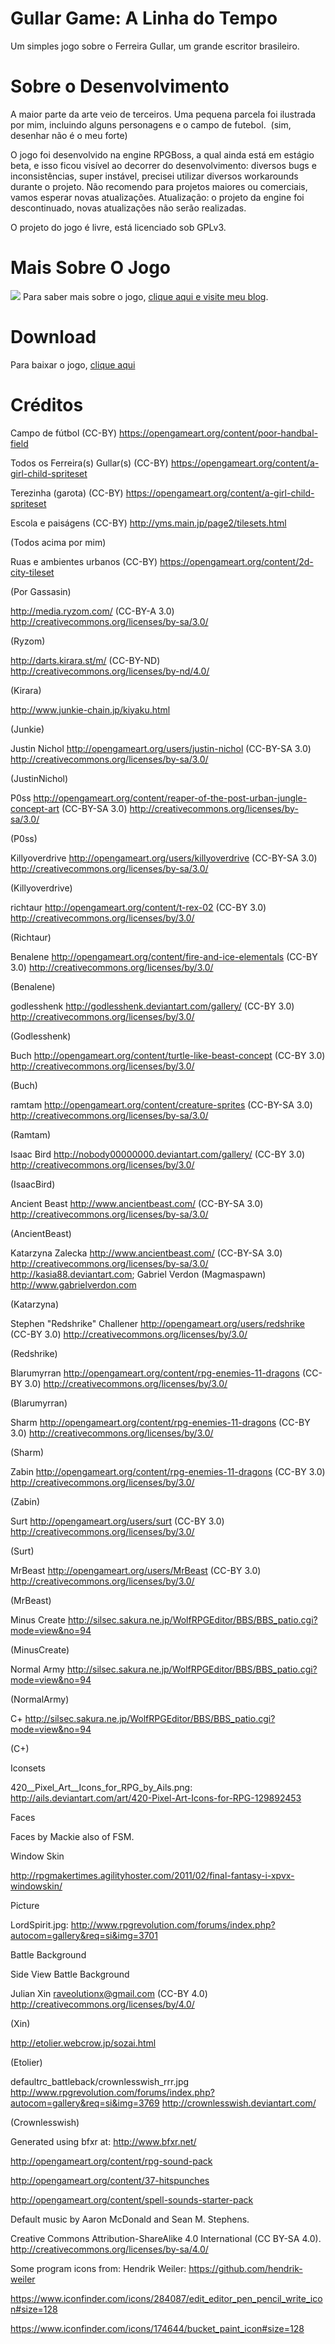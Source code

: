 # Gullar Game: A Linha do Tempo
Um simples jogo sobre o Ferreira Gullar, um grande escritor brasileiro.

# Sobre o Desenvolvimento
A maior parte da arte veio de terceiros. Uma pequena parcela foi ilustrada por mim, incluindo alguns personagens e o campo de futebol.  (sim, desenhar não é o meu forte)

O jogo foi desenvolvido na engine RPGBoss, a qual ainda está em estágio beta, e isso ficou visível ao decorrer do desenvolvimento: diversos bugs e inconsistências, super instável, precisei utilizar diversos workarounds durante o projeto. Não recomendo para projetos maiores ou comerciais, vamos esperar novas atualizações.
Atualização: o projeto da engine foi descontinuado, novas atualizações não serão realizadas.

O projeto do jogo é livre, está licenciado sob GPLv3.

# Mais Sobre O Jogo
<img src="https://rafaelliberatori.files.wordpress.com/2017/07/gullardemo.jpg">
Para saber mais sobre o jogo, <a href="">clique aqui e visite meu blog</a>.

# Download
Para baixar o jogo, <a href="https://github.com/FaelLiberatori/Gullar-Game-A-Linha-do-Tempo/releases">clique aqui<a/>

# Créditos
Campo de fútbol (CC-BY) https://opengameart.org/content/poor-handbal-field

Todos os Ferreira(s) Gullar(s) (CC-BY) https://opengameart.org/content/a-girl-child-spriteset

Terezinha (garota) (CC-BY) https://opengameart.org/content/a-girl-child-spriteset

Escola e paiságens (CC-BY) http://yms.main.jp/page2/tilesets.html

(Todos acima por mim)

Ruas e ambientes urbanos (CC-BY) https://opengameart.org/content/2d-city-tileset

(Por Gassasin)

http://media.ryzom.com/ (CC-BY-A 3.0) http://creativecommons.org/licenses/by-sa/3.0/

(Ryzom)

http://darts.kirara.st/m/ (CC-BY-ND) http://creativecommons.org/licenses/by-nd/4.0/

(Kirara)

http://www.junkie-chain.jp/kiyaku.html

(Junkie)

Justin Nichol http://opengameart.org/users/justin-nichol (CC-BY-SA 3.0) http://creativecommons.org/licenses/by-sa/3.0/

(JustinNichol)

P0ss http://opengameart.org/content/reaper-of-the-post-urban-jungle-concept-art (CC-BY-SA 3.0) http://creativecommons.org/licenses/by-sa/3.0/

(P0ss)

Killyoverdrive http://opengameart.org/users/killyoverdrive (CC-BY-SA 3.0) http://creativecommons.org/licenses/by-sa/3.0/

(Killyoverdrive)

richtaur http://opengameart.org/content/t-rex-02 (CC-BY 3.0) http://creativecommons.org/licenses/by/3.0/

(Richtaur)

Benalene http://opengameart.org/content/fire-and-ice-elementals (CC-BY 3.0) http://creativecommons.org/licenses/by/3.0/

(Benalene)

godlesshenk http://godlesshenk.deviantart.com/gallery/ (CC-BY 3.0) http://creativecommons.org/licenses/by/3.0/

(Godlesshenk)

Buch http://opengameart.org/content/turtle-like-beast-concept (CC-BY 3.0) http://creativecommons.org/licenses/by/3.0/

(Buch)

ramtam http://opengameart.org/content/creature-sprites (CC-BY-SA 3.0) http://creativecommons.org/licenses/by-sa/3.0/

(Ramtam)

Isaac Bird http://nobody00000000.deviantart.com/gallery/ (CC-BY 3.0) http://creativecommons.org/licenses/by/3.0/

(IsaacBird)

Ancient Beast http://www.ancientbeast.com/ (CC-BY-SA 3.0) http://creativecommons.org/licenses/by-sa/3.0/

(AncientBeast)

Katarzyna Zalecka http://www.ancientbeast.com/ (CC-BY-SA 3.0) http://creativecommons.org/licenses/by-sa/3.0/ http://kasia88.deviantart.com; Gabriel Verdon (Magmaspawn) http://www.gabrielverdon.com

(Katarzyna)

Stephen "Redshrike" Challener http://opengameart.org/users/redshrike (CC-BY 3.0) http://creativecommons.org/licenses/by/3.0/

(Redshrike)

Blarumyrran http://opengameart.org/content/rpg-enemies-11-dragons (CC-BY 3.0) http://creativecommons.org/licenses/by/3.0/

(Blarumyrran)

Sharm http://opengameart.org/content/rpg-enemies-11-dragons (CC-BY 3.0) http://creativecommons.org/licenses/by/3.0/

(Sharm)

Zabin http://opengameart.org/content/rpg-enemies-11-dragons (CC-BY 3.0) http://creativecommons.org/licenses/by/3.0/

(Zabin)

Surt http://opengameart.org/users/surt (CC-BY 3.0) http://creativecommons.org/licenses/by/3.0/

(Surt)

MrBeast http://opengameart.org/users/MrBeast (CC-BY 3.0) http://creativecommons.org/licenses/by/3.0/

(MrBeast)

Minus Create http://silsec.sakura.ne.jp/WolfRPGEditor/BBS/BBS_patio.cgi?mode=view&no=94

(MinusCreate)

Normal Army http://silsec.sakura.ne.jp/WolfRPGEditor/BBS/BBS_patio.cgi?mode=view&no=94

(NormalArmy)

C+ http://silsec.sakura.ne.jp/WolfRPGEditor/BBS/BBS_patio.cgi?mode=view&no=94

(C+)

Iconsets

420__Pixel_Art__Icons_for_RPG_by_Ails.png: http://ails.deviantart.com/art/420-Pixel-Art-Icons-for-RPG-129892453

Faces

Faces by Mackie also of FSM.

Window Skin

http://rpgmakertimes.agilityhoster.com/2011/02/final-fantasy-i-xpvx-windowskin/

Picture

LordSpirit.jpg: http://www.rpgrevolution.com/forums/index.php?autocom=gallery&req=si&img=3701

Battle Background

Side View Battle Background

Julian Xin raveolutionx@gmail.com (CC-BY 4.0) http://creativecommons.org/licenses/by/4.0/

(Xin)

http://etolier.webcrow.jp/sozai.html

(Etolier)

defaultrc_battleback/crownlesswish_rrr.jpg http://www.rpgrevolution.com/forums/index.php?autocom=gallery&req=si&img=3769 http://crownlesswish.deviantart.com/

(Crownlesswish)

Generated using bfxr at: http://www.bfxr.net/

http://opengameart.org/content/rpg-sound-pack

http://opengameart.org/content/37-hitspunches

http://opengameart.org/content/spell-sounds-starter-pack

Default music by Aaron McDonald and Sean M. Stephens.

Creative Commons Attribution-ShareAlike 4.0 International (CC BY-SA 4.0). http://creativecommons.org/licenses/by-sa/4.0/

Some program icons from: Hendrik Weiler: https://github.com/hendrik-weiler 

https://www.iconfinder.com/icons/284087/edit_editor_pen_pencil_write_icon#size=128 

https://www.iconfinder.com/icons/174644/bucket_paint_icon#size=128


